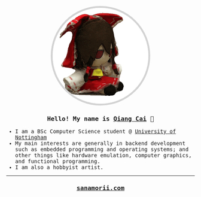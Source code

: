 <samp>
<p align="center">
<img width="256px" height="256px" style="border: solid lightgray 5px; border-radius: 256px;" src="fumo.gif">
</p>
<h3 align="center">Hello! My name is <a href="https://jiansu.dev">Qiang Cai</a> 👋</h3>
<ul>
    <li>I am a BSc Computer Science student @ <a href="https://cs.nott.ac.uk">University of Nottingham</a></li>
    <li>My main interests are generally in backend development such as embedded programming and operating systems; and other things like hardware emulation, computer graphics, and functional programming.</li>
    <li>I am also a hobbyist artist.
</ul>
<hr>

<!-- <br>
<p align="center">
<img src="https://github-readme-stats.vercel.app/api?username=sanamorii&theme=tokyonight">
</p> -->
<h3 align="center"><a href="https://jiansu.dev">sanamorii.com</a></h3>

</samp>
